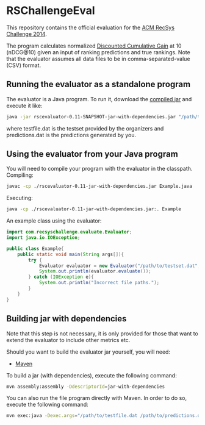 RSChallengeEval
===============
This repository contains the official evaluation for the [ACM RecSys Challenge 2014](http://www.recsyschallenge.com "RecSysChallenge").

The program calculates normalized [Discounted Cumulative Gain](http://recsyswiki.com/wiki/Discounted_Cumulative_Gain "DCG") at 10 (nDCG@10) given an input of ranking predictions and true rankings.
Note that the evaluator assumes all data files to be in comma-separated-value (CSV) format.

Running the evaluator as a standalone program
------------------
The evaluator is a Java program. To run it, download the [compiled jar](https://github.com/recsyschallenge/RSChallengeEval/releases/download/v0.11/rscevaluator-0.11-jar-with-dependencies.jar) and execute it like:
```bash
java -jar rscevaluator-0.11-SNAPSHOT-jar-with-dependencies.jar "/path/to/testfile.dat" "/path/to/predictions.dat"
```
where testfile.dat is the testset provided by the organizers and predictions.dat is the predictions generated by you.

Using the evaluator from your Java program
---------------------------------------
You will need to compile your program with the evaluator in the classpath.
Compiling:
```bash
javac -cp ./rscevaluator-0.11-jar-with-dependencies.jar Example.java
```
Executing:
```bash
java -cp ./rscevaluator-0.11-jar-with-dependencies.jar:. Example
```

An example class using the evaluator:
```Java
import com.recsyschallenge.evaluate.Evaluator;
import java.io.IOException;

public class Example{
	public static void main(String args[]){
		try {
			Evaluator evaluator = new Evaluator("/path/to/testset.dat", "/path/to/predictions.dat");
			System.out.println(evaluator.evaluate());
		} catch (IOException e){
			System.out.println("Incorrect file paths.");
		}
	}
}
```

Building jar with dependencies
------------------------------
Note that this step is not necessary, it is only provided for those that want to extend the evaluator to include other metrics etc.


Should you want to build the evaluator jar yourself, you will need:
- [Maven](http://maven.apache.org/)

To build a jar (with dependencies), execute the following command:
```bash
mvn assembly:assembly -DdescriptorId=jar-with-dependencies
```
You can also run the file program directly with Maven. In order to do so, execute the following command:
```bash
mvn exec:java -Dexec.args="/path/to/testfile.dat /path/to/predictions.dat"
```
